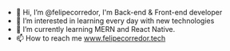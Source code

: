 - 👋 Hi, I’m @felipecorredor, I'm Back-end & Front-end developer
- 👀 I’m interested in learning every day with new technologies
- 🌱 I’m currently learning MERN and React Native.
- 📫 How to reach me www.felipecorredor.tech

